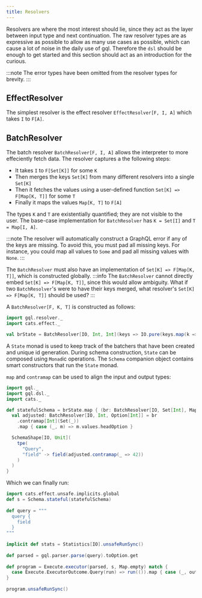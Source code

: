 ```yaml
---
title: Resolvers
---
```

Resolvers are where the most interest should lie, since they act as the layer between input type and next continuation.
The raw resolver types are as expressive as possible to allow as many use cases as possible, which can cause a lot of noise in the daily use of gql.
Therefore the `dsl` should be enough to get started and this section should act as an introduction for the curious.

:::note
The error types have been omitted from the resolver types for brevity.
:::

## EffectResolver
The simplest resolver is the effect resolver `EffectResolver[F, I, A]` which takes `I` to `F[A]`.

## BatchResolver
The batch resolver `BatchResolver[F, I, A]` allows the interpreter to more effeciently fetch data.
The resolver captures a the following steps:
 - It takes `I` to `F[Set[K]]` for some `K`
 - Then merges the keys `Set[K]` from many different resolvers into a single `Set[K]`
 - Then it fetches the values using a user-defined function `Set[K] => F[Map[K, T]]` for some `T`
 - Finally it maps the values `Map[K, T]` to `F[A]`

The types `K` and `T` are existentially quantified; they are not visible to the user.
The base-case implementation for `BatchResolver` has `K = Set[I]` and `T = Map[I, A]`.

:::note
The resolver will automatically construct a GraphQL error if any of the keys are missing.
To avoid this, you must pad all missing keys.
For instance, you could map all values to `Some` and pad all missing values with `None`.
:::
 
The `BatchResolver` must also have an implementation of `Set[K] => F[Map[K, T]]`, which is constructed globally.
:::info
The `BatchResolver` cannot directly embed `Set[K] => F[Map[K, T]]`, since this would allow ambiguity.
What if two `BatchResolver`'s were to have their keys merged, what resolver's `Set[K] => F[Map[K, T]]` should be used?
:::

A `BatchResolver[F, K, T]` is constructed as follows:
```scala mdoc
import gql.resolver._
import cats.effect._

val brState = BatchResolver[IO, Int, Int](keys => IO.pure(keys.map(k => k -> (k * 2)).toMap))
```
A `State` monad is used to keep track of the batchers that have been created and unique id generation.
During schema construction, `State` can be composed using `Monad`ic operations.
The `Schema` companion object contains smart constructors that run the `State` monad.

`map` and `contramap` can be used to align the input and output types:
```scala mdoc
import gql._
import gql.dsl._
import cats._

def statefulSchema = brState.map { (br: BatchResolver[IO, Set[Int], Map[Int, Int]]) =>
  val adjusted: BatchResolver[IO, Int, Option[Int]] = br
    .contramap[Int](Set(_))
    .map { case (_, m) => m.values.headOption }

  SchemaShape[IO, Unit](
    tpe(
      "Query",
      "field" -> field(adjusted.contramap(_ => 42))
    )
  )
}
```

Which we can finally run:
```scala mdoc
import cats.effect.unsafe.implicits.global
def s = Schema.stateful(statefulSchema)
                                                                                        
def query = """
  query {
    field
  }
"""
                                                                                        
implicit def stats = Statistics[IO].unsafeRunSync()
                                                                                        
def parsed = gql.parser.parse(query).toOption.get
                                                                                        
def program = Execute.executor(parsed, s, Map.empty) match {
  case Execute.ExecutorOutcome.Query(run) => run(()).map { case (_, output) => output }
}
                                                                                        
program.unsafeRunSync()
```

